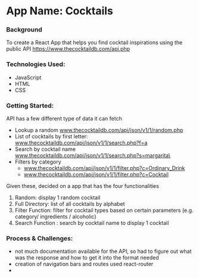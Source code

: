 # App Name: Cocktails

### Background
To create a React App that helps you find cocktail inspirations using the public API https://www.thecocktaildb.com/api.php

### Technologies Used:

- JavaScript
- HTML
- CSS

### Getting Started:

API has a few different type of data it can fetch
- Lookup a random www.thecocktaildb.com/api/json/v1/1/random.php
- List of cocktails by first letter: www.thecocktaildb.com/api/json/v1/1/search.php?f=a
- Search by cocktail name www.thecocktaildb.com/api/json/v1/1/search.php?s=margarita\
- Filters by category
  - www.thecocktaildb.com/api/json/v1/1/filter.php?c=Ordinary_Drink
  - www.thecocktaildb.com/api/json/v1/1/filter.php?c=Cocktail

Given these, decided on a app that has the four functionalities
1. Random: display 1 random cocktail
2. Full Directory: list of all cocktails by alphabet
3. Filter Function: filter for cocktail types based on certain parameters (e.g. category/ ingredients / alcoholic)
4. Search Function : search by cocktail name to display 1 cocktail

### Process & Challenges:
- not much documentation available for the API, so had to figure out what was the response and how to get it into the format needed
- creation of navigation bars and routes used react-router
- 
